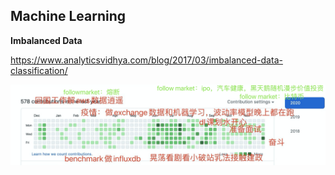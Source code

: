 

## Machine Learning

**Imbalanced Data**

https://www.analyticsvidhya.com/blog/2017/03/imbalanced-data-classification/


![Screenshot](i.png)

